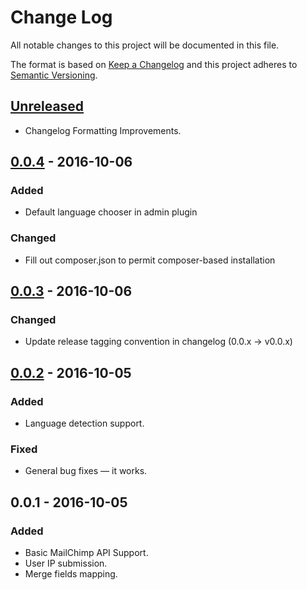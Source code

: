# Change Log
All notable changes to this project will be documented in this file.

The format is based on [Keep a Changelog](http://keepachangelog.com/) 
and this project adheres to [Semantic Versioning](http://semver.org/).

## [Unreleased]
- Changelog Formatting Improvements.

## [0.0.4] - 2016-10-06

### Added
- Default language chooser in admin plugin

### Changed
- Fill out composer.json to permit composer-based installation

## [0.0.3] - 2016-10-06

### Changed
- Update release tagging convention in changelog (0.0.x -> v0.0.x)

## [0.0.2] - 2016-10-05

### Added
- Language detection support.

### Fixed
- General bug fixes — it works.

## 0.0.1 - 2016-10-05

### Added
- Basic MailChimp API Support.
- User IP submission.
- Merge fields mapping.

[Unreleased]: https://github.com/aaronhipple/grav-plugin-mailchimp/compare/v0.0.4...HEAD
[0.0.4]: https://github.com/aaronhipple/grav-plugin-mailchimp/compare/v0.0.3...v0.0.4
[0.0.3]: https://github.com/aaronhipple/grav-plugin-mailchimp/compare/v0.0.2...v0.0.3
[0.0.2]: https://github.com/aaronhipple/grav-plugin-mailchimp/compare/v0.0.1...v0.0.2
